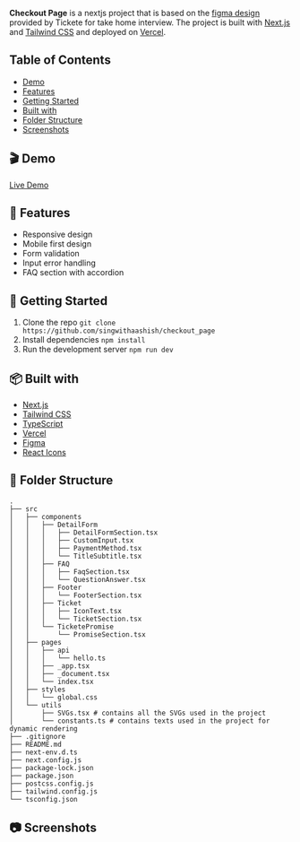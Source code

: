 **Checkout Page** is a nextjs project that is based on the [figma design](https://www.figma.com/file/g2dLOCjx050dKXg6M4OmDr/Checkout-Page?node-id=0%3A1157&mode=dev) provided by Tickete for take home interview. The project is built with [Next.js](https://nextjs.org/) and [Tailwind CSS](https://tailwindcss.com/) and deployed on [Vercel](https://vercel.com/).


## Table of Contents
- [Demo](#-demo)
- [Features](#-features)
- [Getting Started](#-getting-started)
- [Built with](#-built-with)
- [Folder Structure](#-folder-structure)
- [Screenshots](#-screenshots)

## 🎬 Demo
[Live Demo](https://checkout-page-ten.vercel.app/)


## 🎨 Features
- Responsive design
- Mobile first design
- Form validation
- Input error handling
- FAQ section with accordion

## 🚀 Getting Started
1. Clone the repo
```git clone https://github.com/singwithaashish/checkout_page```
2. Install dependencies
```npm install```
3. Run the development server
```npm run dev```

## 📦 Built with
- [Next.js](https://nextjs.org/)
- [Tailwind CSS](https://tailwindcss.com/)
- [TypeScript](https://www.typescriptlang.org/)
- [Vercel](https://vercel.com/)
- [Figma](https://www.figma.com/)
- [React Icons](https://react-icons.github.io/react-icons/)


## 📁 Folder Structure
```
.
├── src
│   ├── components
│   │   ├── DetailForm
│   │   │   ├── DetailFormSection.tsx 
│   │   │   ├── CustomInput.tsx
│   │   │   ├── PaymentMethod.tsx
│   │   │   └── TitleSubtitle.tsx
│   │   ├── FAQ
│   │   │   ├── FaqSection.tsx
│   │   │   └── QuestionAnswer.tsx
│   │   ├── Footer
│   │   │   └── FooterSection.tsx
│   │   ├── Ticket
│   │   │   ├── IconText.tsx
│   │   │   └── TicketSection.tsx
│   │   └── TicketePromise
│   │       └── PromiseSection.tsx
│   ├── pages
│   │   ├── api
│   │   │   └── hello.ts
│   │   ├── _app.tsx
│   │   ├── _document.tsx
│   │   └── index.tsx
│   ├── styles
│   │   └── global.css
│   └── utils
│       ├── SVGs.tsx # contains all the SVGs used in the project
│       └── constants.ts # contains texts used in the project for dynamic rendering
├── .gitignore
├── README.md
├── next-env.d.ts
├── next.config.js
├── package-lock.json
├── package.json
├── postcss.config.js
├── tailwind.config.js
└── tsconfig.json
```

## 📷 Screenshots





